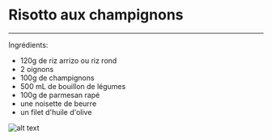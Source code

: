 # Risotto aux champignons
***
Ingrédients:                      
- 120g de riz arrizo ou riz rond
- 2 oignons
- 100g de champignons 
- 500 mL de bouillon de légumes
- 100g de parmesan rapé
- une noisette de beurre
- un filet d'huile d'olive

![alt text](https://assets.afcdn.com/recipe/20221108/137260_w1024h1024c1cx1048cy721cxt0cyt0cxb2119cyb1414.jpg)
